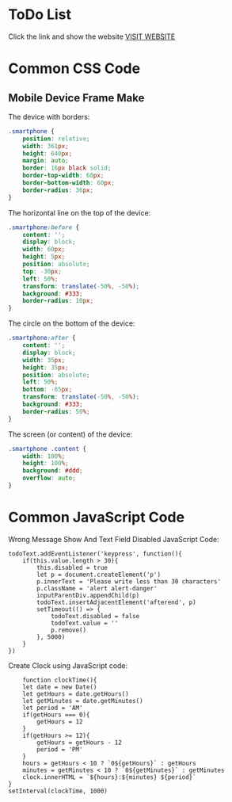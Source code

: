 # ToDo List

Click the link and show the website [VISIT WEBSITE](https://webdeveloperbashar.github.io/todo-list/ "Show Website")

# Common CSS Code

## Mobile Device Frame Make

<p>The device with borders:</p>

```CSS
.smartphone {
    position: relative;
    width: 361px;
    height: 640px;
    margin: auto;
    border: 16px black solid;
    border-top-width: 60px;
    border-bottom-width: 60px;
    border-radius: 36px;
}
```
<p>The horizontal line on the top of the device:</p>

```CSS
.smartphone:before {
    content: '';
    display: block;
    width: 60px;
    height: 5px;
    position: absolute;
    top: -30px;
    left: 50%;
    transform: translate(-50%, -50%);
    background: #333;
    border-radius: 10px;
}
```
<p>The circle on the bottom of the device:</p>

```CSS
.smartphone:after {
    content: '';
    display: block;
    width: 35px;
    height: 35px;
    position: absolute;
    left: 50%;
    bottom: -65px;
    transform: translate(-50%, -50%);
    background: #333;
    border-radius: 50%;
}
```
<p>The screen (or content) of the device:</p>

```CSS
.smartphone .content {
    width: 100%;
    height: 100%;
    background: #ddd;
    overflow: auto;
}
```

# Common JavaScript Code

<p>Wrong Message Show And Text Field Disabled JavaScript Code:</p>

```Js
todoText.addEventListener('keypress', function(){
    if(this.value.length > 30){
        this.disabled = true
        let p = document.createElement('p')
        p.innerText = 'Please write less than 30 characters'
        p.className = 'alert alert-danger'
        inputParentDiv.appendChild(p)
        todoText.insertAdjacentElement('afterend', p)
        setTimeout(() => {
            todoText.disabled = false
            todoText.value = ''
            p.remove()
        }, 5000)
    }
})
```

<p>Create Clock using JavaScript code:</p>

```JS
    function clockTime(){
    let date = new Date()
    let getHours = date.getHours()
    let getMinutes = date.getMinutes()
    let period = 'AM'
    if(getHours === 0){
        getHours = 12
    }
    if(getHours >= 12){
        getHours = getHours - 12
        period = 'PM'
    }
    hours = getHours < 10 ? `0${getHours}` : getHours
    minutes = getMinutes < 10 ? `0${getMinutes}` : getMinutes
    clock.innerHTML = `${hours}:${minutes} ${period}`
}
setInterval(clockTime, 1000)
```

